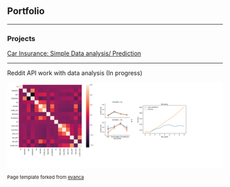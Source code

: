 ## Portfolio

---

### Projects

[Car Insurance: Simple Data analysis/ Prediction](https://colab.research.google.com/drive/1uLp4DgO1nzB31qCArTuEQHPZ4KWwnGj0?usp=sharing)

---
Reddit API work with data analysis (In progress) 

<img src="images/graphs.png?raw=true"/>

<p style="font-size:11px">Page template forked from <a href="https://github.com/evanca/quick-portfolio">evanca</a></p>
<!-- Remove above link if you don't want to attibute -->
